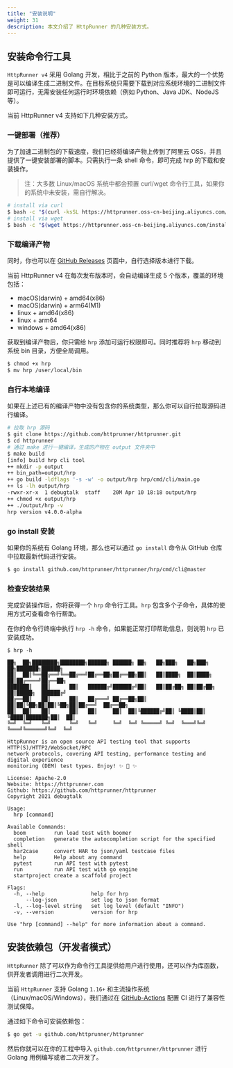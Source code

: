 ```yaml
---
title: "安装说明"
weight: 31
description: 本文介绍了 HttpRunner 的几种安装方式。
---
```


## 安装命令行工具

`HttpRunner v4` 采用 Golang 开发，相比于之前的 Python 版本，最大的一个优势是可以编译生成二进制文件。在目标系统只需要下载到对应系统环境的二进制文件即可运行，无需安装任何运行时环境依赖（例如 Python、Java JDK、NodeJS 等）。

当前 HttpRunner v4 支持如下几种安装方式。

### 一键部署（推荐）

为了加速二进制包的下载速度，我们已经将编译产物上传到了阿里云 OSS，并且提供了一键安装部署的脚本。只需执行一条 shell 命令，即可完成 hrp 的下载和安装操作。

> 注：大多数 Linux/macOS 系统中都会预置 curl/wget 命令行工具，如果你的系统中未安装，需自行解决。

```bash
# install via curl
$ bash -c "$(curl -ksSL https://httprunner.oss-cn-beijing.aliyuncs.com/install.sh)"
# install via wget
$ bash -c "$(wget https://httprunner.oss-cn-beijing.aliyuncs.com/install.sh -O -)"
```

### 下载编译产物

同时，你也可以在 [GitHub Releases][releases] 页面中，自行选择版本进行下载。

当前 HttpRunner v4 在每次发布版本时，会自动编译生成 5 个版本，覆盖的环境包括：

- macOS(darwin) + amd64(x86)
- macOS(darwin) + arm64(M1)
- linux + amd64(x86)
- linux + arm64
- windows + amd64(x86)

获取到编译产物后，你只需给 `hrp` 添加可运行权限即可。同时推荐将 `hrp` 移动到系统 bin 目录，方便全局调用。

```bash
$ chmod +x hrp
$ mv hrp /user/local/bin
```

### 自行本地编译

如果在上述已有的编译产物中没有包含你的系统类型，那么你可以自行拉取源码进行编译。

```bash
# 拉取 hrp 源码
$ git clone https://github.com/httprunner/httprunner.git
$ cd httprunner
# 通过 make 进行一键编译，生成的产物在 output 文件夹中
$ make build
[info] build hrp cli tool
++ mkdir -p output
++ bin_path=output/hrp
++ go build -ldflags '-s -w' -o output/hrp hrp/cmd/cli/main.go
++ ls -lh output/hrp
-rwxr-xr-x  1 debugtalk  staff    20M Apr 10 18:18 output/hrp
++ chmod +x output/hrp
++ ./output/hrp -v
hrp version v4.0.0-alpha
```

### go install 安装

如果你的系统有 Golang 环境，那么也可以通过 `go install` 命令从 GitHub 仓库中拉取最新代码进行安装。

```bash
$ go install github.com/httprunner/httprunner/hrp/cmd/cli@master
```

### 检查安装结果

完成安装操作后，你将获得一个 `hrp` 命令行工具。`hrp` 包含多个子命令，具体的使用方式可查看命令行帮助。

在你的命令行终端中执行 `hrp -h` 命令，如果能正常打印帮助信息，则说明 `hrp` 已安装成功。

```text
$ hrp -h

██╗  ██╗████████╗████████╗██████╗ ██████╗ ██╗   ██╗███╗   ██╗███╗   ██╗███████╗██████╗
██║  ██║╚══██╔══╝╚══██╔══╝██╔══██╗██╔══██╗██║   ██║████╗  ██║████╗  ██║██╔════╝██╔══██╗
███████║   ██║      ██║   ██████╔╝██████╔╝██║   ██║██╔██╗ ██║██╔██╗ ██║█████╗  ██████╔╝
██╔══██║   ██║      ██║   ██╔═══╝ ██╔══██╗██║   ██║██║╚██╗██║██║╚██╗██║██╔══╝  ██╔══██╗
██║  ██║   ██║      ██║   ██║     ██║  ██║╚██████╔╝██║ ╚████║██║ ╚████║███████╗██║  ██║
╚═╝  ╚═╝   ╚═╝      ╚═╝   ╚═╝     ╚═╝  ╚═╝ ╚═════╝ ╚═╝  ╚═══╝╚═╝  ╚═══╝╚══════╝╚═╝  ╚═╝

HttpRunner is an open source API testing tool that supports HTTP(S)/HTTP2/WebSocket/RPC
network protocols, covering API testing, performance testing and digital experience
monitoring (DEM) test types. Enjoy! ✨ 🚀 ✨

License: Apache-2.0
Website: https://httprunner.com
Github: https://github.com/httprunner/httprunner
Copyright 2021 debugtalk

Usage:
  hrp [command]

Available Commands:
  boom         run load test with boomer
  completion   generate the autocompletion script for the specified shell
  har2case     convert HAR to json/yaml testcase files
  help         Help about any command
  pytest       run API test with pytest
  run          run API test with go engine
  startproject create a scaffold project

Flags:
  -h, --help               help for hrp
      --log-json           set log to json format
  -l, --log-level string   set log level (default "INFO")
  -v, --version            version for hrp

Use "hrp [command] --help" for more information about a command.
```

## 安装依赖包（开发者模式）

`HttpRunner` 除了可以作为命令行工具提供给用户进行使用，还可以作为库函数，供开发者调用进行二次开发。

当前 `HttpRunner` 支持 Golang `1.16+` 和主流操作系统（Linux/macOS/Windows），我们通过在 [GitHub-Actions][github-actions] 配置 CI 进行了兼容性测试保障。

通过如下命令可安装依赖包：

```bash
$ go get -u github.com/httprunner/httprunner
```

然后你就可以在你的工程中导入 `github.com/httprunner/httprunner` 进行 Golang 用例编写或者二次开发了。


[releases]: https://github.com/httprunner/httprunner/releases
[github-actions]: https://github.com/httprunner/httprunner/actions
